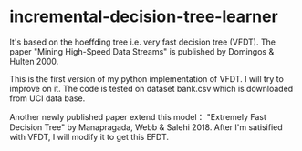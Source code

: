 # incremental-decision-tree-learner
It's based on the hoeffding tree i.e. very fast decision tree (VFDT). The paper "Mining High-Speed Data Streams" is published by Domingos &amp; Hulten 2000. 

This is the first version of my python implementation of VFDT. I will try to improve on it. The code is tested on dataset bank.csv which is downloaded from UCI data base.

Another newly published paper extend this model： "Extremely Fast Decision Tree" by Manapragada, Webb & Salehi 2018. After I'm satisified with VFDT, I will modify it to get this EFDT. 
